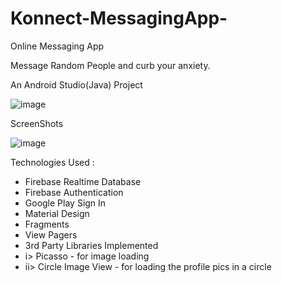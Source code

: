 # Konnect-MessagingApp-

Online Messaging App

Message Random People and curb your anxiety.

An Android Studio(Java) Project


![image](https://user-images.githubusercontent.com/59475486/130220346-b68cb28d-fb5b-4ab1-8511-dc8e3a4c6f29.png)


ScreenShots


![image](https://user-images.githubusercontent.com/59475486/130220617-199defc6-d7c1-41b0-a59a-e26603aabf62.png)


Technologies Used :

- Firebase Realtime Database
- Firebase Authentication
- Google Play Sign In
- Material Design 
- Fragments
- View Pagers
- 3rd Party Libraries Implemented
- i>   Picasso - for image loading
- ii>  Circle Image View - for loading the profile pics in a circle
